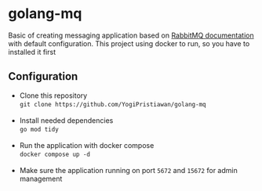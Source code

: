 # golang-mq

Basic of creating messaging application based on [RabbitMQ documentation](https://www.rabbitmq.com/getstarted.html) with default configuration.
This project using docker to run, so you have to installed it first

## Configuration

- Clone this repository <br> `git clone https://github.com/YogiPristiawan/golang-mq`<br><br>
- Install needed dependencies <br> `go mod tidy`<br><br>
- Run the application with docker compose <br> `docker compose up -d`<br><br>
- Make sure the application running on port `5672` and `15672` for admin management
